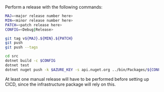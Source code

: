 Perform a release with the following commands:

```bash
MAJ=<major release number here>
MIN=<minor release number here>
PATCH=<patch release here>
CONFIG=<Debug|Release>

git tag v${MAJ}.${MIN}.${PATCH}
git push
git push --tags

cd src
dotnet build -c $CONFIG
dotnet test
dotnet nuget push -k $AZURE_KEY -s api.nuget.org ../bin/Packages/${CONFIG}/Cythral.CodeGeneration.Roslyn.${MAJ}.${MIN}.${PATCH}.nupkg
```

At least one manual release will have to be performed before setting up CICD, since the infrastructure package will rely on this.
